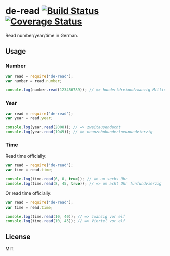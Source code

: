 # de-read [![Build Status](https://travis-ci.org/Frederick-S/de-read.svg)](https://travis-ci.org/Frederick-S/de-read) [![Coverage Status](https://img.shields.io/coveralls/Frederick-S/de-read.svg)](https://coveralls.io/r/Frederick-S/de-read)
Read number/year/time in German.

## Usage
### Number
```js
var read = require('de-read');
var number = read.number;

console.log(number.read(123456789)); // => hundertdreiundzwanzig Millionen vierhundertsechsundfünfzigtausendsiebenhundertneunundachtzig
```

### Year
```js
var read = require('de-read');
var year = read.year;

console.log(year.read(2008)); // => zweitausendacht 
console.log(year.read(1949)); // => neunzehnhundertneunundvierzig
```

### Time
Read time officially:
```js
var read = require('de-read');
var time = read.time;

console.log(time.read(6, 0, true)); // => um sechs Uhr
console.log(time.read(8, 45, true)); // => um acht Uhr fünfundvierzig
```

Or read time officially:
```js
var read = require('de-read');
var time = read.time;

console.log(time.read(10, 40)); // => zwanzig vor elf
console.log(time.read(10, 45)); // => Viertel vor elf
```

## License
MIT.
